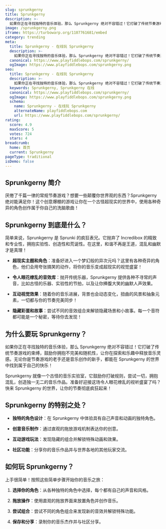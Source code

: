 ```yaml
---
slug: sprunkgerny
title: Sprunkgerny
description: >-
  如果你正在寻找独特的音乐体验，那么 Sprunkgerny 绝对不容错过！它打破了传统节奏游戏的束缚，鼓励你拥抱不完美和随机性，让你在探索和乐趣中释放音乐灵感。
image: /sprunkgerny.png
iframe: https://turbowarp.org/1107761681/embed
category: trending
meta:
  title: Sprunkgerny - 在线玩 Sprunkgerny
  description: >-
    如果你正在寻找独特的音乐体验，那么 Sprunkgerny 绝对不容错过！它打破了传统节奏游戏的束缚，鼓励你拥抱不完美和随机性，让你在探索和乐趣中释放音乐灵感。
  canonical: https://www.playfiddlebops.com/sprunkgerny/
  ogImage: https://www.playfiddlebops.com/sprunkgerny.png
seo:
  title: Sprunkgerny - 在线玩 Sprunkgerny
  description: >-
    如果你正在寻找独特的音乐体验，那么 Sprunkgerny 绝对不容错过！它打破了传统节奏游戏的束缚，鼓励你拥抱不完美和随机性，让你在探索和乐趣中释放音乐灵感。
  keywords: Sprunkgerny, Sprunkgerny 在线
  canonical: https://www.playfiddlebops.com/sprunkgerny/
  ogImage: https://www.playfiddlebops.com/sprunkgerny.png
  schema:
    name: Sprunkgerny - 在线玩 Sprunkgerny
    alternateName: playfiddlebops.com
    url: https://www.playfiddlebops.com/sprunkgerny/
rating:
  score: 4.9
  maxScore: 5
  votes: 724
  stars: 4
breadcrumb:
  home: 首页
  current: Sprunkgerny
pageType: traditional
isDemo: false
---
```


## Sprunkgerny 简介

厌倦了千篇一律的常规节奏游戏？想要一些颠覆你世界观的东西？Sprunkgerny 绝对能满足你！这个创意爆棚的游戏让你在一个古怪超现实的世界中，使用各种奇异的角色创作属于你自己的洗脑歌曲！

## Sprunkgerny 到底是什么？

简单来说，Sprunkgerny 是 Sprunki 的疯狂表兄。它抛弃了 Incredibox 的精致和专业性，拥抱实验性、创造性和荒诞性。在这里，和谐不再是王道，混乱和幽默才是真理！

- **超现实主题和角色**：准备好进入一个梦幻般的异次元吗？这里有各种奇异的角色，他们会用夸张搞笑的动作，将你的音乐变成超现实的视觉盛宴！

- **令人眼花缭乱的音效库**：抛开传统乐器，Sprunkgerny 提供各种不寻常的声音，比如古怪的乐器、实验性的节拍，以及让你捧腹大笑的幽默人声效果。

- **互动视觉效果**：随着你的音乐进展，背景也会动态变化，扭曲的风景和抽象元素，一切都与你的节奏完美同步！

- **隐藏彩蛋和故事**：尝试不同的音效组合来解锁隐藏场景和小故事。每一个音符都可能是一个秘密，等待你去发现！

## 为什么要玩 Sprunkgerny？

如果你正在寻找独特的音乐体验，那么 Sprunkgerny 绝对不容错过！它打破了传统节奏游戏的束缚，鼓励你拥抱不完美和随机性，让你在探索和乐趣中释放音乐灵感。无论你是节奏游戏的老手还是音乐创作的新手，都能在 Sprunkgerny 的世界中找到属于自己的快乐！

Sprunkgerny 就像一个古怪的音乐实验室，它鼓励你打破规则，尝试一切，拥抱混乱，创造独一无二的音乐作品。准备好迎接这场令人眼花缭乱的视听盛宴了吗？快来 Sprunkgerny 的世界，让你的节奏彻底疯狂起来！

## Sprunkgerny 的特别之处？

- **独特的角色设计**：在 Sprunkgerny 中体验具有自己声音和动画的独特角色。

- **创意音乐制作**：通过直观的拖放游戏机制表达你的创意。

- **互动游戏玩法**：发现隐藏的组合并解锁特殊动画和效果。

- **社区功能**：分享你的音乐作品并与世界各地的其他玩家交流。

## 如何玩 Sprunkgerny？

上手很简单！按照这些简单步骤开始你的音乐之旅：

1. **选择你的角色**：从各种独特的角色中选择，每个都有自己的声音和风格。

1. **拖放操作**：使用直观的拖放界面来放置角色并创作音乐。

1. **尝试组合**：尝试不同的角色组合来发现新的音效并解锁特殊功能。

1. **保存和分享**：录制你的音乐杰作并与社区分享。